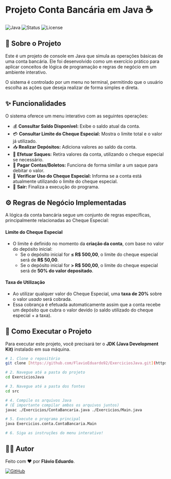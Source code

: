 # Projeto Conta Bancária em Java ☕

![Java](https://img.shields.io/badge/Java-ED8B00?style=for-the-badge&logo=openjdk&logoColor=white)
![Status](https://img.shields.io/badge/Status-Concluído-brightgreen?style=for-the-badge)
![License](https://img.shields.io/badge/License-MIT-blue?style=for-the-badge)

## 📄 Sobre o Projeto

Este é um projeto de console em Java que simula as operações básicas de uma conta bancária. Ele foi desenvolvido como um exercício prático para aplicar conceitos de lógica de programação e regras de negócio em um ambiente interativo.

O sistema é controlado por um menu no terminal, permitindo que o usuário escolha as ações que deseja realizar de forma simples e direta.

## ✨ Funcionalidades

O sistema oferece um menu interativo com as seguintes operações:

-   💰 **Consultar Saldo Disponível:** Exibe o saldo atual da conta.
-   💳 **Consultar Limite do Cheque Especial:** Mostra o limite total e o valor já utilizado.
-   📥 **Realizar Depósitos:** Adiciona valores ao saldo da conta.
-   💸 **Efetuar Saques:** Retira valores da conta, utilizando o cheque especial se necessário.
-   📄 **Pagar Contas/Boletos:** Funciona de forma similar a um saque para debitar o valor.
-   🚨 **Verificar Uso do Cheque Especial:** Informa se a conta está atualmente utilizando o limite do cheque especial.
-   🚪 **Sair:** Finaliza a execução do programa.

## ⚙️ Regras de Negócio Implementadas

A lógica da conta bancária segue um conjunto de regras específicas, principalmente relacionadas ao Cheque Especial:

#### **Limite do Cheque Especial**

-   O limite é definido no momento da **criação da conta**, com base no valor do depósito inicial:
    -   Se o depósito inicial for **≤ R$ 500,00**, o limite do cheque especial será de **R$ 50,00**.
    -   Se o depósito inicial for **> R$ 500,00**, o limite do cheque especial será de **50% do valor depositado**.

#### **Taxa de Utilização**

-   Ao utilizar qualquer valor do Cheque Especial, uma **taxa de 20%** sobre o valor *usado* será cobrada.
-   Essa cobrança é efetuada automaticamente assim que a conta recebe um depósito que cubra o valor devido (o saldo utilizado do cheque especial + a taxa).

## 🚀 Como Executar o Projeto

Para executar este projeto, você precisará ter o **JDK (Java Development Kit)** instalado em sua máquina.

```bash
# 1. Clone o repositório
git clone [https://github.com/FlavioEduardo92/ExerciciosJava.git](https://github.com/FlavioEduardo92/ExerciciosJava.git)

# 2. Navegue até a pasta do projeto
cd ExerciciosJava

# 3. Navegue até a pasta dos fontes
cd src

# 4. Compile os arquivos Java
# (É importante compilar ambos os arquivos juntos)
javac ./Exercicios/ContaBancaria.java ./Exercicios/Main.java

# 5. Execute o programa principal
java Exercicios.conta.ContaBancaria.Main

# 6. Siga as instruções do menu interativo!
```

## 👨‍💻 Autor

Feito com ❤️ por **Flávio Eduardo**.

[![GitHub](https://img.shields.io/badge/GitHub-100000?style=for-the-badge&logo=github&logoColor=white)](https://github.com/FlavioEduardo92)
